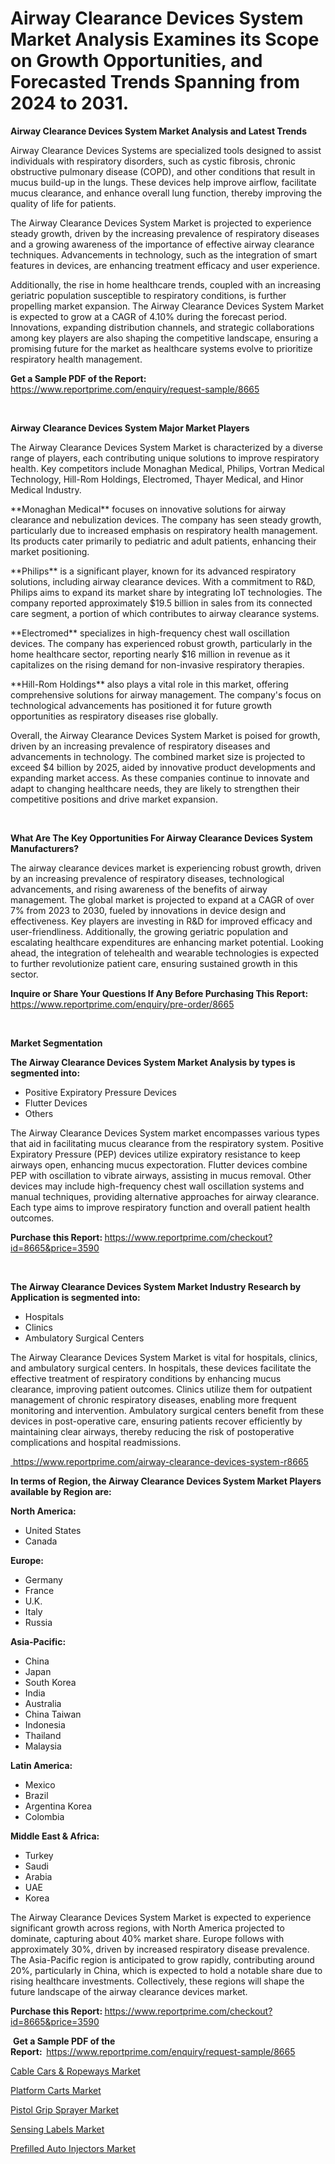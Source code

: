 <p><h1>Airway Clearance Devices System Market Analysis Examines its Scope on Growth Opportunities, and Forecasted Trends Spanning from 2024 to 2031.</h1></p><p><strong>Airway Clearance Devices System Market Analysis and Latest Trends</strong></p>
<p><p>Airway Clearance Devices Systems are specialized tools designed to assist individuals with respiratory disorders, such as cystic fibrosis, chronic obstructive pulmonary disease (COPD), and other conditions that result in mucus build-up in the lungs. These devices help improve airflow, facilitate mucus clearance, and enhance overall lung function, thereby improving the quality of life for patients.</p><p>The Airway Clearance Devices System Market is projected to experience steady growth, driven by the increasing prevalence of respiratory diseases and a growing awareness of the importance of effective airway clearance techniques. Advancements in technology, such as the integration of smart features in devices, are enhancing treatment efficacy and user experience.</p><p>Additionally, the rise in home healthcare trends, coupled with an increasing geriatric population susceptible to respiratory conditions, is further propelling market expansion. The Airway Clearance Devices System Market is expected to grow at a CAGR of 4.10% during the forecast period. Innovations, expanding distribution channels, and strategic collaborations among key players are also shaping the competitive landscape, ensuring a promising future for the market as healthcare systems evolve to prioritize respiratory health management.</p></p>
<p><strong>Get a Sample PDF of the Report:&nbsp;</strong> <a href="https://www.reportprime.com/enquiry/request-sample/8665">https://www.reportprime.com/enquiry/request-sample/8665</a></p>
<p>&nbsp;</p>
<p><strong>Airway Clearance Devices System Major Market Players</strong></p>
<p><p>The Airway Clearance Devices System Market is characterized by a diverse range of players, each contributing unique solutions to improve respiratory health. Key competitors include Monaghan Medical, Philips, Vortran Medical Technology, Hill-Rom Holdings, Electromed, Thayer Medical, and Hinor Medical Industry.</p><p>**Monaghan Medical** focuses on innovative solutions for airway clearance and nebulization devices. The company has seen steady growth, particularly due to increased emphasis on respiratory health management. Its products cater primarily to pediatric and adult patients, enhancing their market positioning.</p><p>**Philips** is a significant player, known for its advanced respiratory solutions, including airway clearance devices. With a commitment to R&D, Philips aims to expand its market share by integrating IoT technologies. The company reported approximately $19.5 billion in sales from its connected care segment, a portion of which contributes to airway clearance systems.</p><p>**Electromed** specializes in high-frequency chest wall oscillation devices. The company has experienced robust growth, particularly in the home healthcare sector, reporting nearly $16 million in revenue as it capitalizes on the rising demand for non-invasive respiratory therapies.</p><p>**Hill-Rom Holdings** also plays a vital role in this market, offering comprehensive solutions for airway management. The company's focus on technological advancements has positioned it for future growth opportunities as respiratory diseases rise globally.</p><p>Overall, the Airway Clearance Devices System Market is poised for growth, driven by an increasing prevalence of respiratory diseases and advancements in technology. The combined market size is projected to exceed $4 billion by 2025, aided by innovative product developments and expanding market access. As these companies continue to innovate and adapt to changing healthcare needs, they are likely to strengthen their competitive positions and drive market expansion.</p></p>
<p>&nbsp;</p>
<p><strong>What Are The Key Opportunities For Airway Clearance Devices System Manufacturers?</strong></p>
<p><p>The airway clearance devices market is experiencing robust growth, driven by an increasing prevalence of respiratory diseases, technological advancements, and rising awareness of the benefits of airway management. The global market is projected to expand at a CAGR of over 7% from 2023 to 2030, fueled by innovations in device design and effectiveness. Key players are investing in R&D for improved efficacy and user-friendliness. Additionally, the growing geriatric population and escalating healthcare expenditures are enhancing market potential. Looking ahead, the integration of telehealth and wearable technologies is expected to further revolutionize patient care, ensuring sustained growth in this sector.</p></p>
<p><strong>Inquire or Share Your Questions If Any Before Purchasing This Report:</strong> <a href="https://www.reportprime.com/enquiry/pre-order/8665">https://www.reportprime.com/enquiry/pre-order/8665</a></p>
<p>&nbsp;</p>
<p><strong>Market Segmentation</strong></p>
<p><strong>The Airway Clearance Devices System Market Analysis by types is segmented into:</strong></p>
<p><ul><li>Positive Expiratory Pressure Devices</li><li>Flutter Devices</li><li>Others</li></ul></p>
<p><p>The Airway Clearance Devices System market encompasses various types that aid in facilitating mucus clearance from the respiratory system. Positive Expiratory Pressure (PEP) devices utilize expiratory resistance to keep airways open, enhancing mucus expectoration. Flutter devices combine PEP with oscillation to vibrate airways, assisting in mucus removal. Other devices may include high-frequency chest wall oscillation systems and manual techniques, providing alternative approaches for airway clearance. Each type aims to improve respiratory function and overall patient health outcomes.</p></p>
<p><strong>Purchase this Report:&nbsp;</strong><a href="https://www.reportprime.com/checkout?id=8665&price=3590">https://www.reportprime.com/checkout?id=8665&price=3590</a></p>
<p>&nbsp;</p>
<p><strong>The Airway Clearance Devices System Market Industry Research by Application is segmented into:</strong></p>
<p><ul><li>Hospitals</li><li>Clinics</li><li>Ambulatory Surgical Centers</li></ul></p>
<p><p>The Airway Clearance Devices System Market is vital for hospitals, clinics, and ambulatory surgical centers. In hospitals, these devices facilitate the effective treatment of respiratory conditions by enhancing mucus clearance, improving patient outcomes. Clinics utilize them for outpatient management of chronic respiratory diseases, enabling more frequent monitoring and intervention. Ambulatory surgical centers benefit from these devices in post-operative care, ensuring patients recover efficiently by maintaining clear airways, thereby reducing the risk of postoperative complications and hospital readmissions.</p></p>
<p><a href="https://www.reportprime.com/airway-clearance-devices-system-r8665">&nbsp;https://www.reportprime.com/airway-clearance-devices-system-r8665</a></p>
<p><strong>In terms of Region, the Airway Clearance Devices System Market Players available by Region are:</strong></p>
<p>
    <p> <strong> North America: </strong>
        <ul>
            <li>United States</li>
            <li>Canada</li>
        </ul>
        </p> 
    <p> <strong> Europe: </strong>
        <ul>
            <li>Germany</li>
            <li>France</li>
            <li>U.K.</li>
            <li>Italy</li>
            <li>Russia</li>
        </ul>
        </p> 
    <p> <strong> Asia-Pacific: </strong>
        <ul>
            <li>China</li>
            <li>Japan</li>
            <li>South Korea</li>
            <li>India</li>
            <li>Australia</li>
            <li>China Taiwan</li>
            <li>Indonesia</li>
            <li>Thailand</li>
            <li>Malaysia</li>
        </ul>
        </p> 
    <p> <strong> Latin America: </strong>
        <ul>
            <li>Mexico</li>
            <li>Brazil</li>
            <li>Argentina Korea</li>
            <li>Colombia</li>
        </ul>
        </p> 
    <p> <strong> Middle East & Africa: </strong>
        <ul>
            <li>Turkey</li>
            <li>Saudi</li>
            <li>Arabia</li>
            <li>UAE</li>
            <li>Korea</li>
        </ul>
    </p>
    </p>
<p><p>The Airway Clearance Devices System Market is expected to experience significant growth across regions, with North America projected to dominate, capturing about 40% market share. Europe follows with approximately 30%, driven by increased respiratory disease prevalence. The Asia-Pacific region is anticipated to grow rapidly, contributing around 20%, particularly in China, which is expected to hold a notable share due to rising healthcare investments. Collectively, these regions will shape the future landscape of the airway clearance devices market.</p></p>
<p><strong>Purchase this Report: </strong><a href="https://www.reportprime.com/checkout?id=8665&price=3590">https://www.reportprime.com/checkout?id=8665&price=3590</a></p>
<p>&nbsp;<strong>Get a Sample PDF of the Report:&nbsp;&nbsp;</strong><a href="https://www.reportprime.com/enquiry/request-sample/8665">https://www.reportprime.com/enquiry/request-sample/8665</a></p>
<p><strong></strong></p>
<p><p><a href="https://medium.com/@christopher.walker6564/the-cable-cars-ropeways-market-has-witnessed-significant-growth-in-recent-years-and-this-trend-38e56da631c3">Cable Cars & Ropeways Market</a></p><p><a href="https://www.linkedin.com/pulse/platform-carts-market-research-report-exploring-size-revenue-xc4bc?trackingId=UMWHZPxzQwSINmTktm5zIg%3D%3D">Platform Carts Market</a></p><p><a href="https://www.linkedin.com/pulse/deep-dive-pistol-grip-sprayer-market-itstrends-segmentation-tg09c?trackingId=kmNieivITzWCSIK4vVgnLg%3D%3D">Pistol Grip Sprayer Market</a></p><p><a href="https://issuu.com/reportprime-2/docs/sensing-labels-market-size-2030.ppt_610fa75cb51a6e">Sensing Labels Market</a></p><p><a href="https://github.com/julyju69/Market-Research-Report-List-5/blob/main/prefilled-auto-injectors-market.md">Prefilled Auto Injectors Market</a></p></p>